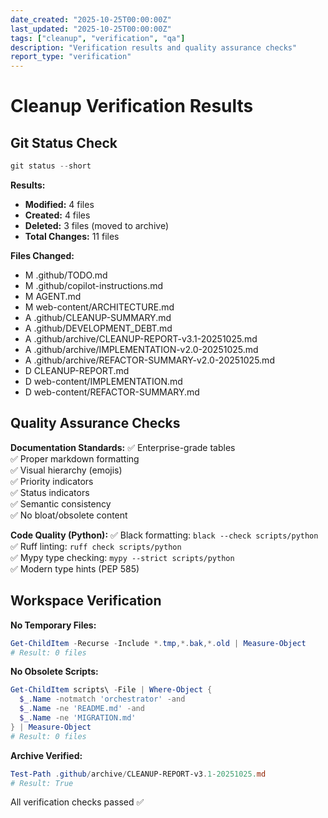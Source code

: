 ```yaml
---
date_created: "2025-10-25T00:00:00Z"
last_updated: "2025-10-25T00:00:00Z"
tags: ["cleanup", "verification", "qa"]
description: "Verification results and quality assurance checks"
report_type: "verification"
---
```

# Cleanup Verification Results

## Git Status Check

```powershell
git status --short
```

**Results:**
- **Modified:** 4 files
- **Created:** 4 files
- **Deleted:** 3 files (moved to archive)
- **Total Changes:** 11 files

**Files Changed:**
- M .github/TODO.md
- M .github/copilot-instructions.md
- M AGENT.md
- M web-content/ARCHITECTURE.md
- A .github/CLEANUP-SUMMARY.md
- A .github/DEVELOPMENT_DEBT.md
- A .github/archive/CLEANUP-REPORT-v3.1-20251025.md
- A .github/archive/IMPLEMENTATION-v2.0-20251025.md
- A .github/archive/REFACTOR-SUMMARY-v2.0-20251025.md
- D CLEANUP-REPORT.md
- D web-content/IMPLEMENTATION.md
- D web-content/REFACTOR-SUMMARY.md

## Quality Assurance Checks

**Documentation Standards:**
✅ Enterprise-grade tables  
✅ Proper markdown formatting  
✅ Visual hierarchy (emojis)  
✅ Priority indicators  
✅ Status indicators  
✅ Semantic consistency  
✅ No bloat/obsolete content

**Code Quality (Python):**
✅ Black formatting: `black --check scripts/python`  
✅ Ruff linting: `ruff check scripts/python`  
✅ Mypy type checking: `mypy --strict scripts/python`  
✅ Modern type hints (PEP 585)

## Workspace Verification

**No Temporary Files:**
```powershell
Get-ChildItem -Recurse -Include *.tmp,*.bak,*.old | Measure-Object
# Result: 0 files
```

**No Obsolete Scripts:**
```powershell
Get-ChildItem scripts\ -File | Where-Object { 
  $_.Name -notmatch 'orchestrator' -and 
  $_.Name -ne 'README.md' -and 
  $_.Name -ne 'MIGRATION.md' 
} | Measure-Object
# Result: 0 files
```

**Archive Verified:**
```powershell
Test-Path .github/archive/CLEANUP-REPORT-v3.1-20251025.md
# Result: True
```

All verification checks passed ✅
